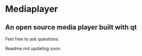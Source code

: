 # Mediaplayer

## An open source media player built with qt

Feel free to ask questions.


Readme.md updating soon
